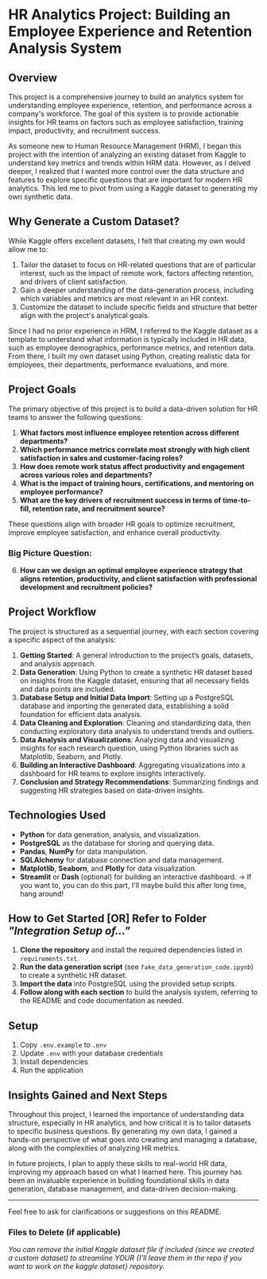 # HR Analytics Project: Building an Employee Experience and Retention Analysis System

## Overview

This project is a comprehensive journey to build an analytics system for understanding employee experience, retention, and performance across a company's workforce. The goal of this system is to provide actionable insights for HR teams on factors such as employee satisfaction, training impact, productivity, and recruitment success.

As someone new to Human Resource Management (HRM), I began this project with the intention of analyzing an existing dataset from Kaggle to understand key metrics and trends within HRM data. However, as I delved deeper, I realized that I wanted more control over the data structure and features to explore specific questions that are important for modern HR analytics. This led me to pivot from using a Kaggle dataset to generating my own synthetic data.

## Why Generate a Custom Dataset?

While Kaggle offers excellent datasets, I felt that creating my own would allow me to:

1. Tailor the dataset to focus on HR-related questions that are of particular interest, such as the impact of remote work, factors affecting retention, and drivers of client satisfaction.
2. Gain a deeper understanding of the data-generation process, including which variables and metrics are most relevant in an HR context.
3. Customize the dataset to include specific fields and structure that better align with the project's analytical goals.

Since I had no prior experience in HRM, I referred to the Kaggle dataset as a template to understand what information is typically included in HR data, such as employee demographics, performance metrics, and retention data. From there, I built my own dataset using Python, creating realistic data for employees, their departments, performance evaluations, and more.

## Project Goals

The primary objective of this project is to build a data-driven solution for HR teams to answer the following questions:

1. **What factors most influence employee retention across different departments?**
2. **Which performance metrics correlate most strongly with high client satisfaction in sales and customer-facing roles?**
3. **How does remote work status affect productivity and engagement across various roles and departments?**
4. **What is the impact of training hours, certifications, and mentoring on employee performance?**
5. **What are the key drivers of recruitment success in terms of time-to-fill, retention rate, and recruitment source?**

These questions align with broader HR goals to optimize recruitment, improve employee satisfaction, and enhance overall productivity.

### Big Picture Question:

6. **How can we design an optimal employee experience strategy that aligns retention, productivity, and client satisfaction with professional development and recruitment policies?**

## Project Workflow

The project is structured as a sequential journey, with each section covering a specific aspect of the analysis:

1. **Getting Started**: A general introduction to the project’s goals, datasets, and analysis approach.
2. **Data Generation**: Using Python to create a synthetic HR dataset based on insights from the Kaggle dataset, ensuring that all necessary fields and data points are included.
3. **Database Setup and Initial Data Import**: Setting up a PostgreSQL database and importing the generated data, establishing a solid foundation for efficient data analysis.
4. **Data Cleaning and Exploration**: Cleaning and standardizing data, then conducting exploratory data analysis to understand trends and outliers.
5. **Data Analysis and Visualizations**: Analyzing data and visualizing insights for each research question, using Python libraries such as Matplotlib, Seaborn, and Plotly.
6. **Building an Interactive Dashboard**: Aggregating visualizations into a dashboard for HR teams to explore insights interactively.
7. **Conclusion and Strategy Recommendations**: Summarizing findings and suggesting HR strategies based on data-driven insights.

## Technologies Used

- **Python** for data generation, analysis, and visualization.
- **PostgreSQL** as the database for storing and querying data.
- **Pandas**, **NumPy** for data manipulation.
- **SQLAlchemy** for database connection and data management.
- **Matplotlib**, **Seaborn**, and **Plotly** for data visualization.
- **Streamlit** or **Dash** (optional) for building an interactive dashboard. -> If you want to, you can do this part, I'll maybe build this after long time, hang around!

## How to Get Started [OR] Refer to Folder *"Integration Setup of..."*

1. **Clone the repository** and install the required dependencies listed in `requirements.txt`.
2. **Run the data generation script** (see `fake_data_generation_code.ipynb`) to create a synthetic HR dataset.
3. **Import the data** into PostgreSQL using the provided setup scripts.
4. **Follow along with each section** to build the analysis system, referring to the README and code documentation as needed.

## Setup

1. Copy `.env.example` to `.env`
2. Update `.env` with your database credentials
3. Install dependencies
4. Run the application

## Insights Gained and Next Steps

Throughout this project, I learned the importance of understanding data structure, especially in HR analytics, and how critical it is to tailor datasets to specific business questions. By generating my own data, I gained a hands-on perspective of what goes into creating and managing a database, along with the complexities of analyzing HR metrics.

In future projects, I plan to apply these skills to real-world HR data, improving my approach based on what I learned here. This journey has been an invaluable experience in building foundational skills in data generation, database management, and data-driven decision-making.

---

Feel free to ask for clarifications or suggestions on this README.

### Files to Delete (if applicable)

*You can remove the initial Kaggle dataset file if included (since we created a custom dataset) to streamline YOUR {I'll leave them in the repo if you want to work on the kaggle dataset} repository.*
